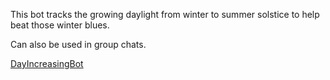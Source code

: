 This bot tracks the growing daylight from winter to summer solstice to help beat those winter blues.

Can also be used in group chats.

<a href="https://t.me/DayIncreaseBot" class="button big">DayIncreasingBot</a>
